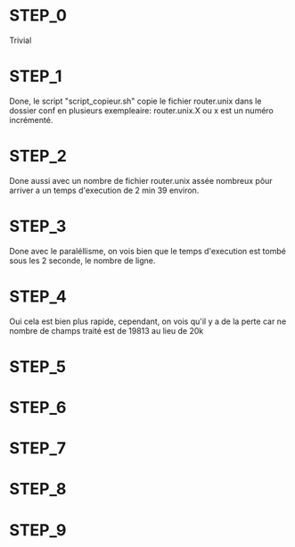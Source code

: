 # STEP_0
Trivial

# STEP_1
Done, le script "script_copieur.sh" copie le fichier router.unix dans le dossier conf en plusieurs exempleaire: router.unix.X ou x est un numéro incrémenté. 

# STEP_2
Done aussi avec un nombre de fichier router.unix assée nombreux pôur arriver a un temps d'execution de 2 min 39 environ.

# STEP_3
Done avec le paraléllisme, on vois bien que le temps d'execution est tombé sous les 2 seconde, le nombre de ligne.


# STEP_4
Oui cela est bien plus rapide, cependant, on vois qu'il y a de la perte car ne nombre de champs traité est de 19813 au lieu de 20k

# STEP_5

# STEP_6

# STEP_7

# STEP_8

# STEP_9

